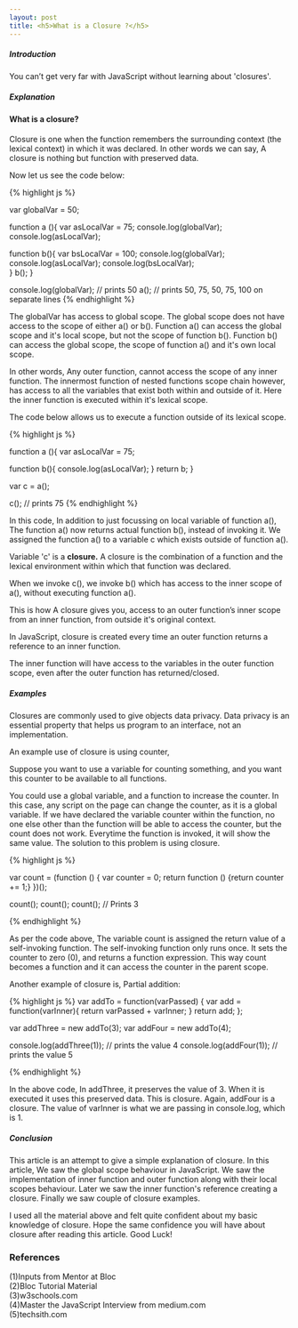 ```yaml
---
layout: post
title: <h5>What is a Closure ?</h5>
---
```

<h5>Introduction</h5>
<p>
 You can’t get very far with JavaScript without learning about 'closures'.
</p>

<h5>Explanation</h5>

<p><h4>What is a closure?</h4>
Closure is one when the function remembers the surrounding context (the lexical context) in which it was declared. In other words we can say, A closure is nothing but function with preserved data.</p>

Now let us see the code below:

{% highlight js %}

var globalVar = 50;

function a (){
  var asLocalVar = 75;
  console.log(globalVar);
  console.log(asLocalVar);
	
  function b(){
    var bsLocalVar = 100;
    console.log(globalVar);
    console.log(asLocalVar);
    console.log(bsLocalVar);	
  }
  b();
}

console.log(globalVar); // prints 50
a(); // prints 50, 75, 50, 75, 100 on separate lines
{% endhighlight %}


<p>
The globalVar has access to global scope. The global scope does not have access to the scope of either a() or b(). Function a() can access the global scope and it's local scope, but not the scope of function b(). Function b() can access the global scope, the scope of function a() and it's own local scope. 
</p>

<p>In other words, Any outer function, cannot access the scope of any inner function. The innermost function of nested functions scope chain however, has access to all the variables that exist both within and outside of it. Here the inner function is executed within it's lexical scope. </p>

The code below allows us to execute a function outside of its lexical scope.


{% highlight js %}

function a (){
  var asLocalVar = 75;
	
  function b(){
    console.log(asLocalVar);
  }
  return b;
}

var c = a(); 

c(); // prints 75
{% endhighlight %}

In this code, In addition to just focussing on local variable of function a(), The function a() now returns actual function b(), instead of invoking it. We assigned the function a() to a variable c which exists outside of function a().

Variable 'c' is a <b>closure.</b> A closure is the combination of a function and the lexical environment within which that function was declared.

When we invoke c(), we invoke b() which has access to the inner scope of a(), without executing function a().

<p> This is how A closure gives you, access to an outer function’s inner scope from an inner function, from outside it's original context. </p>

In JavaScript, closure is created every time an outer function returns a reference to an inner function.

The inner function will have access to the variables in the outer function scope, even after the outer function has returned/closed.

<h5>Examples</h5>
Closures are commonly used to give objects data privacy. Data privacy is an essential property that helps us program to an interface, not an implementation.

An example use of closure is using counter, 

Suppose you want to use a variable for counting something, and you want this counter to be available to all functions.

You could use a global variable, and a function to increase the counter. In this case,  any script on the page can change the counter, as it is a global variable. If we have declared the variable counter within the function, no one else other than the function will be able to access the counter, but the count does not work. Everytime the function is invoked, it will show the same value. The solution to this problem is using closure.

{% highlight js %}

var count = (function () {
  var counter = 0;
  return function () {return counter += 1;}
})();

count();
count();
count(); // Prints 3

{% endhighlight %}

<p>
As per the code above, The variable count is assigned the return value of a self-invoking function. The self-invoking function only runs once. It sets the counter to zero (0), and returns a function expression. This way count becomes a function and it can access the counter in the parent scope.
</p>

<p>
Another example of closure is, Partial addition:

{% highlight js %}
var addTo = function(varPassed) {
  var add = function(varInner){
    return varPassed + varInner; 
  }
  return add;
};

var addThree = new addTo(3);
var addFour  = new addTo(4);

console.log(addThree(1)); // prints the value 4
console.log(addFour(1));  // prints the value 5

{% endhighlight %}

In the above code, In addThree, it preserves the value of 3. When it is executed it uses this preserved data. This is closure. Again, addFour is a closure. The value of varInner is what we are passing in console.log, which is 1.

<h5>Conclusion</h5>
<p>This article is an attempt to give a simple explanation of closure. In this article, We saw the global scope behaviour in JavaScript. We saw the implementation of inner function and outer function along with their local scopes behaviour. Later we saw the inner function's reference creating a closure. Finally we saw couple of closure examples.</p>
<p>
 I used all the material above and felt quite confident about my basic knowledge of closure. Hope the same confidence you will have about closure after reading this article. Good Luck! 
</p>

</p>
<h3>References</h3>
(1)Inputs from Mentor at Bloc <br>
(2)Bloc Tutorial Material <br>
(3)w3schools.com <br>
(4)Master the JavaScript Interview from medium.com <br>
(5)techsith.com